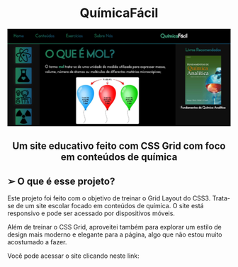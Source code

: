 <h1 align="center"> QuímicaFácil </h1>

<img src="./imgs/site.png">

<h2 align="center">Um site educativo feito com CSS Grid com foco em conteúdos de química</h2>

<h2> ➢ O que é esse projeto? </h2>
<p> 
  Este projeto foi feito com o objetivo de treinar o Grid Layout do CSS3. Trata-se de um site
  escolar focado em conteúdos de química. O site está responsivo e pode ser acessado por
  dispositivos móveis.
</p>
<p> 
  Além de treinar o CSS Grid, aproveitei também para explorar um estilo de design mais
  moderno e elegante para a página, algo que não estou muito acostumado a fazer.
</p>
<p>
  Você pode acessar o site clicando neste link:
</p>

